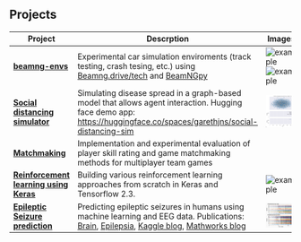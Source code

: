 ## Projects

| Project                                                                                             | Descrption                                                                                                                                                                                                                                                                                                                                                                                                                                                                                                                            | Images                                                                                                               |
|-----------------------------------------------------------------------------------------------------|---------------------------------------------------------------------------------------------------------------------------------------------------------------------------------------------------------------------------------------------------------------------------------------------------------------------------------------------------------------------------------------------------------------------------------------------------------------------------------------------------------------------------------------|----------------------------------------------------------------------------------------------------------------------|
| **[beamng-envs](https://github.com/MonolithAILtd/beamng-envs)**        | Experimental car simulation enviroments (track testing, crash tesing, etc.) using [Beamng.drive/tech](https://www.beamng.com/game/) and [BeamNGpy](https://github.com/BeamNG/BeamNGpy)                                                                                                                                                                                                                                                                                                                                                | ![example](images/beamng_envs_readme_example_267.gif)![example](images/beamng_envs_readme_parallel_example_267.gif) |
| **[Social distancing simulator](https://github.com/garethjns/social-distancing-sim)**               | Simulating disease spread in a graph-based model that allows agent interaction. Hugging face demo app: https://huggingface.co/spaces/garethjns/social-distancing-sim                                                                                                                                                                                                                                                                                                                                                                                                                                                       | ![example](images/social_dist_sim_single_simulation_example_267.gif)                                                            |
| **[Matchmaking](https://github.com/garethjns/matchmaking)**                                         | Implementation and experimental evaluation of player skill rating and game matchmaking methods for multiplayer team games  
| **[Reinforcement learning using Keras](https://github.com/garethjns/reinforcement-learning-keras)** | Building various reinforcement learning approaches from scratch in Keras and Tensorflow 2.3.                                                                                                                                                                                                                                                                                                                                                                                                                                          | ![example](images/DDQN_doom_corridor_example_at_8k_readme_example_267.gif)                                           |
| **[Epileptic Seizure prediction](https://github.com/garethjns/Kaggle-EEG)**                         | Predicting epileptic seizures in humans using machine learning and EEG data. Publications: [Brain](https://www.sciencedirect.com/science/article/pii/S0959438816300678), [Epilepsia](https://onlinelibrary.wiley.com/doi/abs/10.1111/epi.16418), [Kaggle blog](https://medium.com/kaggle-blog/seizure-prediction-competition-3rd-place-winners-interview-gareth-jones-5982b9e3956c), [Mathworks blog](https://www.mathworks.com/company/newsletters/articles/using-machine-learning-to-predict-epileptic-seizures-from-eeg-data.html) | ![example](images/RawData_267.png)                                                                                   |
